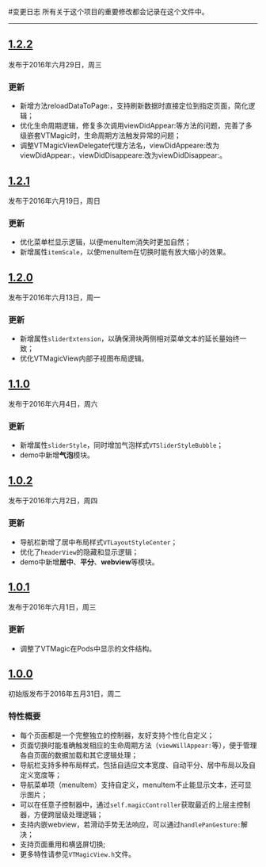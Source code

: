 #变更日志
所有关于这个项目的重要修改都会记录在这个文件中。

--- 

## [1.2.2](https://github.com/tianzhuo112/VTMagic/releases/tag/1.2.2)
发布于2016年六月29日，周三

### 更新
- 新增方法reloadDataToPage:，支持刷新数据时直接定位到指定页面，简化逻辑；
- 优化生命周期逻辑，修复多次调用viewDidAppear:等方法的问题，完善了多级嵌套VTMagic时，生命周期方法触发异常的问题；
- 调整VTMagicViewDelegate代理方法名，viewDidAppeare:改为viewDidAppear:，viewDidDisappeare:改为viewDidDisappear:。


## [1.2.1](https://github.com/tianzhuo112/VTMagic/releases/tag/1.2.1)
发布于2016年六月19日，周日

### 更新
- 优化菜单栏显示逻辑，以便menuItem消失时更加自然；
- 新增属性`itemScale`，以使menuItem在切换时能有放大缩小的效果。


## [1.2.0](https://github.com/tianzhuo112/VTMagic/releases/tag/1.2.0)
发布于2016年六月13日，周一

### 更新
- 新增属性`sliderExtension`，以确保滑块两侧相对菜单文本的延长量始终一致；
- 优化VTMagicView内部子视图布局逻辑。


## [1.1.0](https://github.com/tianzhuo112/VTMagic/releases/tag/1.1.0)
发布于2016年六月4日，周六

### 更新
- 新增属性`sliderStyle`，同时增加气泡样式`VTSliderStyleBubble`；
- demo中新增**气泡**模块。


## [1.0.2](https://github.com/tianzhuo112/VTMagic/releases/tag/1.0.2)
发布于2016年六月2日，周四

### 更新
- 导航栏新增了居中布局样式`VTLayoutStyleCenter`；
- 优化了`headerView`的隐藏和显示逻辑；
- demo中新增**居中**、**平分**、**webview**等模块。

## [1.0.1](https://github.com/tianzhuo112/VTMagic/releases/tag/1.0.1)
发布于2016年六月1日，周三

### 更新
- 调整了VTMagic在Pods中显示的文件结构。


## [1.0.0](https://github.com/tianzhuo112/VTMagic/releases/tag/1.0.0)
初始版发布于2016年五月31日，周二

### 特性概要
- 每个页面都是一个完整独立的控制器，友好支持个性化自定义；
- 页面切换时能准确触发相应的生命周期方法（`viewWillAppear:`等），便于管理各自页面的数据加载和其它逻辑处理；
- 导航栏支持多种布局样式，包括自适应文本宽度、自动平分、居中布局以及自定义宽度等；
- 导航菜单项（menuItem）支持自定义，menuItem不止能显示文本，还可显示图片；
- 可以在任意子控制器中，通过`self.magicController`获取最近的上层主控制器，方便跨层级处理逻辑；
- 支持内嵌webview，若滑动手势无法响应，可以通过`handlePanGesture:`解决；
- 支持页面重用和横竖屏切换;
- 更多特性请参见`VTMagicView.h`文件。